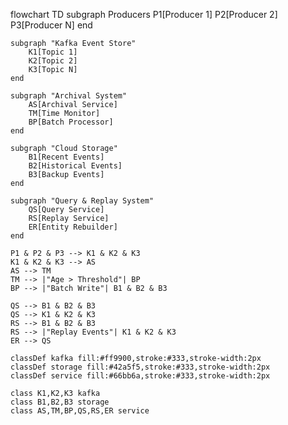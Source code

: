 flowchart TD
    subgraph Producers
        P1[Producer 1]
        P2[Producer 2]
        P3[Producer N]
    end

    subgraph "Kafka Event Store"
        K1[Topic 1]
        K2[Topic 2]
        K3[Topic N]
    end

    subgraph "Archival System"
        AS[Archival Service]
        TM[Time Monitor]
        BP[Batch Processor]
    end

    subgraph "Cloud Storage"
        B1[Recent Events]
        B2[Historical Events]
        B3[Backup Events]
    end

    subgraph "Query & Replay System"
        QS[Query Service]
        RS[Replay Service]
        ER[Entity Rebuilder]
    end

    P1 & P2 & P3 --> K1 & K2 & K3
    K1 & K2 & K3 --> AS
    AS --> TM
    TM --> |"Age > Threshold"| BP
    BP --> |"Batch Write"| B1 & B2 & B3
    
    QS --> B1 & B2 & B3
    QS --> K1 & K2 & K3
    RS --> B1 & B2 & B3
    RS --> |"Replay Events"| K1 & K2 & K3
    ER --> QS
    
    classDef kafka fill:#ff9900,stroke:#333,stroke-width:2px
    classDef storage fill:#42a5f5,stroke:#333,stroke-width:2px
    classDef service fill:#66bb6a,stroke:#333,stroke-width:2px
    
    class K1,K2,K3 kafka
    class B1,B2,B3 storage
    class AS,TM,BP,QS,RS,ER service